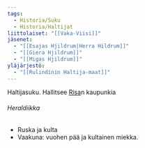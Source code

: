 ```yaml
---
tags:
  - Historia/Suku
  - Historia/Haltijat
liittolaiset: "[[Vaka-Viisi]]"
jäsenet:
  - "[[Esajas Hjildrum|Herra Hildrum]]"
  - "[[Giera Hjildrum]]"
  - "[[Migas Hjildrum]]"
yläjärjestö:
  - "[[Rulindínin Haltija-maat]]"
---
```

Haltijasuku. Hallitsee [Risa](Risa.md)n kaupunkia
###### Heraldiikka
- Ruska ja kulta
- Vaakuna: vuohen pää ja kultainen miekka.